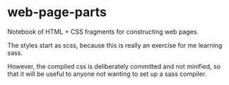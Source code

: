 # web-page-parts
Notebook of HTML + CSS fragments for constructing web pages.

The styles start as scss, because this is really an exercise for me learning sass.

However, the compiled css is deliberately committed and not minified, so that
it will be useful to anyone not wanting to set up a sass compiler.


